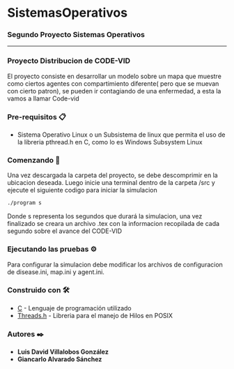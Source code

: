 # SistemasOperativos
### Segundo Proyecto Sistemas Operativos
* * *
### Proyecto Distribucion de CODE-VID
El proyecto consiste en desarrollar un modelo sobre un mapa que muestre como ciertos agentes con compartimiento diferente( pero que se muevan con cierto patron), se pueden ir contagiando de una enfermedad, a esta la vamos a llamar Code-vid

### Pre-requisitos 📋
* Sistema Operativo Linux o un Subsistema de linux que permita el uso de la libreria pthread.h en C, como lo es Windows Subsystem Linux

### Comenzando 🚀
Una vez descargada la carpeta del proyecto, se debe descomprimir en la ubicacion deseada.
Luego inicie una terminal dentro de la carpeta /src y ejecute el siguiente codigo para iniciar la simulacion
~~~bash
./program s
~~~
Donde s representa los segundos que durará la simulacion, una vez finalizado se creara un archivo .tex con la informacion recopilada de cada segundo sobre el avance del CODE-VID
### Ejecutando las pruebas ⚙️
Para configurar la simulacion debe modificar los archivos de configuracion de disease.ini, map.ini y agent.ini.
### Construido con 🛠️
* [C]() - Lenguaje de programación utilizado
* [Threads.h]() - Libreria para el manejo de Hilos en POSIX
### Autores ✒️
* **Luis David Villalobos González**
* **Giancarlo Alvarado Sánchez**
